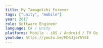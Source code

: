 ```yaml
---
title: My Tamagotchi Forever
tags: ["unity", "mobile"]
year: 2017
role: Software Engineer
language: C# / Unity
platforms: Mobile - iOS / Android / TV Os
youtube: https://youtu.be/MDSJjeY5YEI
---
```

